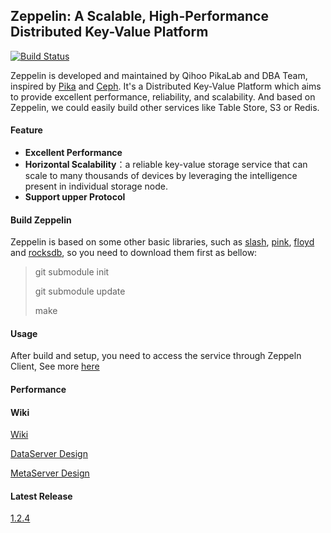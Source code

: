 ## **Zeppelin: A Scalable, High-Performance Distributed Key-Value Platform**

[![Build Status](https://travis-ci.org/Qihoo360/zeppelin.svg?branch=master)](https://travis-ci.org/Qihoo360/zeppelin)

Zeppelin is developed and maintained by Qihoo PikaLab and DBA Team, inspired by [Pika](https://github.com/Qihoo360/pika) and [Ceph](https://github.com/ceph/ceph). It's a Distributed Key-Value Platform which aims to provide excellent performance, reliability, and scalability. And based on Zeppelin, we could easily build other services like Table Store, S3 or Redis.


#### **Feature**

- **Excellent Performance**
- **Horizontal Scalability**：a reliable key-value storage service that can scale to many thousands of devices by leveraging the intelligence present in individual storage node.
- **Support upper Protocol**


#### **Build Zeppelin**

Zeppelin is based on some other basic libraries, such as [slash](https://github.com/PikaLabs/slash), [pink](https://github.com/PikaLabs/pink), [floyd](https://github.com/PikaLabs/floyd) and [rocksdb](https://github.com/facebook/rocksdb), so you need to download them first as bellow: 

> git submodule init
>
> git submodule update
>
> make


#### **Usage**

After build and setup, you need to access the service through Zeppeln Client, See more [here](https://github.com/Qihoo360/zeppelin-client)



#### **Performance**

#### Wiki
[Wiki](https://github.com/baotiao/zeppelin/wiki)

[DataServer Design](http://catkang.github.io/2018/01/16/zeppelin-node.html)

[MetaServer Design](http://catkang.github.io/2018/01/19/zeppelin-meta.html)

#### Latest Release
[1.2.4](https://github.com/Qihoo360/zeppelin/releases)
